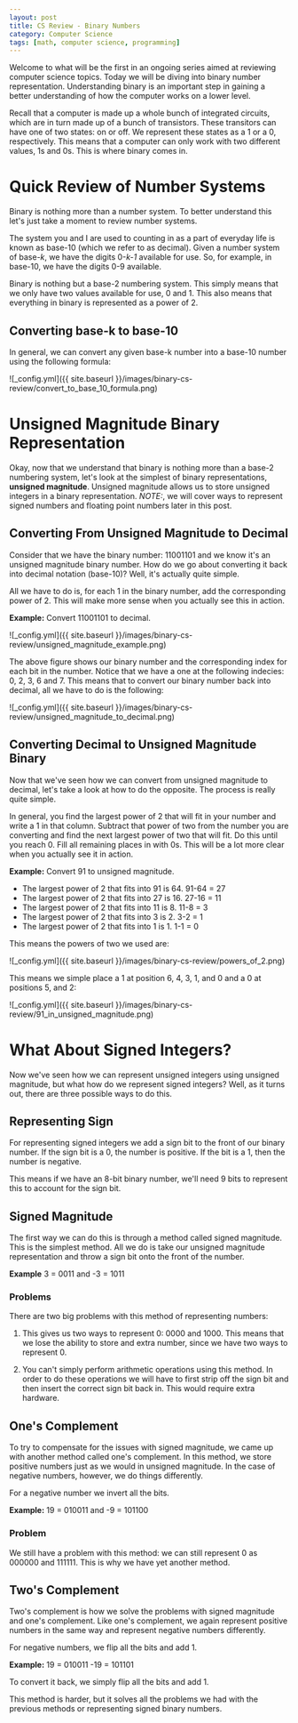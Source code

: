 ```yaml
---
layout: post
title: CS Review - Binary Numbers
category: Computer Science
tags: [math, computer science, programming]
---
```


Welcome to what will be the first in an ongoing series aimed at reviewing computer science topics. Today we will be diving into binary number representation. Understanding binary is an important step in gaining a better understanding of how the computer works on a lower level. 

Recall that a computer is made up a whole bunch of integrated circuits, which are in turn made up of a bunch of transistors. These transitors can have one of two states: on or off. We represent these states as a 1 or a 0, respectively. This means that a computer can only work with two different values, 1s and 0s. This is where binary comes in. 

# Quick Review of Number Systems

Binary is nothing more than a number system. To better understand this let's just take a moment to review number systems. 

The system you and I are used to counting in as a part of everyday life is known as base-10 (which we refer to as decimal). Given a number system of base-*k*, we have the digits 0-*k-1* available for use. So, for example, in base-10, we have the digits 0-9 available. 

Binary is nothing but a base-2 numbering system. This simply means that we only have two values available for use, 0 and 1. This also means that everything in binary is represented as a power of 2. 

## Converting base-k to base-10

In general, we can convert any given base-k number into a base-10 number using the following formula:

![_config.yml]({{ site.baseurl }}/images/binary-cs-review/convert_to_base_10_formula.png)

# Unsigned Magnitude Binary Representation

Okay, now that we understand that binary is nothing more than a base-2 numbering system, let's look at the simplest of binary representations, **unsigned magnitude**. Unsigned magnitude allows us to store unsigned integers in a binary representation. *NOTE:*, we will cover ways to represent signed numbers and floating point numbers later in this post. 

## Converting From Unsigned Magnitude to Decimal

Consider that we have the binary number: 11001101 and we know it's an unsigned magnitude binary number. How do we go about converting it back into decimal notation (base-10)? Well, it's actually quite simple.

All we have to do is, for each 1 in the binary number, add the corresponding power of 2. This will make more sense when you actually see this in action.

**Example:** Convert 11001101 to decimal.

![_config.yml]({{ site.baseurl }}/images/binary-cs-review/unsigned_magnitude_example.png)

The above figure shows our binary number and the corresponding index for each bit in the number. Notice that we have a one at the following indecies: 0, 2, 3, 6 and 7. This means that to convert our binary number back into decimal, all we have to do is the following:

![_config.yml]({{ site.baseurl }}/images/binary-cs-review/unsigned_magnitude_to_decimal.png)

## Converting Decimal to Unsigned Magnitude Binary

Now that we've seen how we can convert from unsigned magnitude to decimal, let's take a look at how to do the opposite. The process is really quite simple. 

In general, you find the largest power of 2 that will fit in your number and write a 1 in that column. Subtract that power of two from the number you are converting and find the next largest power of two that will fit. Do this until you reach 0. Fill all remaining places in with 0s. This will be a lot more clear when you actually see it in action. 

**Example:** Convert 91 to unsigned magnitude.

* The largest power of 2 that fits into 91 is 64. 91-64 = 27
* The largest power of 2 that fits into 27 is 16. 27-16 = 11
* The largest power of 2 that fits into 11 is 8. 11-8 = 3
* The largest power of 2 that fits into 3 is 2. 3-2 = 1
* The largest power of 2 that fits into 1 is 1. 1-1 = 0

This means the powers of two we used are:

![_config.yml]({{ site.baseurl }}/images/binary-cs-review/powers_of_2.png)

This means we simple place a 1 at position 6, 4, 3, 1, and 0 and a 0 at positions 5, and 2:

![_config.yml]({{ site.baseurl }}/images/binary-cs-review/91_in_unsigned_magnitude.png)

# What About Signed Integers? 

Now we've seen how we can represent unsigned integers using unsigned magnitude, but what how do we represent signed integers? Well, as it turns out, there are three possible ways to do this.

## Representing Sign

For representing signed integers we add a sign bit to the front of our binary number. If the sign bit is a 0, the number is positive. If the bit is a 1, then the number is negative. 

This means if we have an 8-bit binary number, we'll need 9 bits to represent this to account for the sign bit. 

## Signed Magnitude

The first way we can do this is through a method called signed magnitude. This is the simplest method. All we do is take our unsigned magnitude representation and throw a sign bit onto the front of the number. 

**Example** 3 = 0011 and -3 = 1011

### Problems

There are two big problems with this method of representing numbers:

1. This gives us two ways to represent 0: 0000 and 1000. This means that we lose the ability to store and extra number, since we have two ways to represent 0.

2. You can't simply perform arithmetic operations using this method. In order to do these operations we will have to first strip off the sign bit and then insert the correct sign bit back in. This would require extra hardware.

## One's Complement

To try to compensate for the issues with signed magnitude, we came up with another method called one's complement. In this method, we store positive numbers just as we would in unsigned magnitude. In the case of negative numbers, however, we do things differently.

For a negative number we invert all the bits. 

**Example:** 19 = 010011 and -9 = 101100

### Problem

We still have a problem with this method: we can still represent 0 as 000000 and 111111. This is why we have yet another method.

## Two's Complement

Two's complement is how we solve the problems with signed magnitude and one's complement. Like one's complement, we again represent positive numbers in the same way and represent negative numbers differently. 

For negative numbers, we flip all the bits and add 1. 

**Example:** 19 = 010011 -19 = 101101

To convert it back, we simply flip all the bits and add 1.

This method is harder, but it solves all the problems we had with the previous methods or representing signed binary numbers. 
